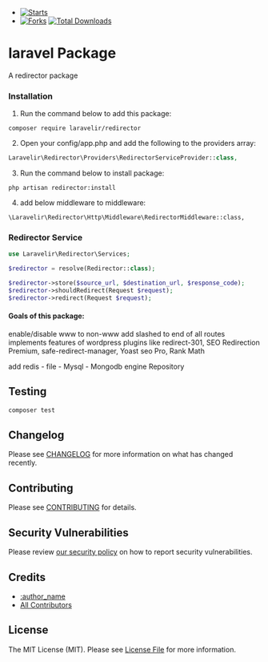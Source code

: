 - [![Starts](https://img.shields.io/github/stars/laravelir/redirector?style=flat&logo=github)](https://github.com/laravelir/redirector/forks)
- [![Forks](https://img.shields.io/github/forks/laravelir/redirector?style=flat&logo=github)](https://github.com/laravelir/redirector/stargazers)
  [![Total Downloads](https://img.shields.io/packagist/dt/laravelir/laravel-.svg?style=flat-square)](https://packagist.org/packages/laravelir/laravel-)


# laravel Package

A redirector package

### Installation

1. Run the command below to add this package:

```
composer require laravelir/redirector
```

2. Open your config/app.php and add the following to the providers array:

```php
Laravelir\Redirector\Providers\RedirectorServiceProvider::class,
```

3. Run the command below to install package:

```
php artisan redirector:install
```

4. add below middleware to middleware:

```
\Laravelir\Redirector\Http\Middleware\RedirectorMiddleware::class,
```

### Redirector Service

```php
use Laravelir\Redirector\Services;

$redirector = resolve(Redirector::class);

$redirector->store($source_url, $destination_url, $response_code);
$redirector->shouldRedirect(Request $request);
$redirector->redirect(Request $request);
```

#### Goals of this package:
enable/disable www to non-www
add slashed to end of all routes
implements features of wordpress plugins like redirect-301, SEO Redirection Premium, safe-redirect-manager, Yoast seo Pro,  Rank Math 

add redis - file - Mysql - Mongodb engine Repository

## Testing

```bash
composer test
```

## Changelog

Please see [CHANGELOG](CHANGELOG.md) for more information on what has changed recently.

## Contributing

Please see [CONTRIBUTING](.github/CONTRIBUTING.md) for details.

## Security Vulnerabilities

Please review [our security policy](../../security/policy) on how to report security vulnerabilities.

## Credits

- [:author_name](https://github.com/:author_username)
- [All Contributors](../../contributors)

## License

The MIT License (MIT). Please see [License File](LICENSE.md) for more information.
